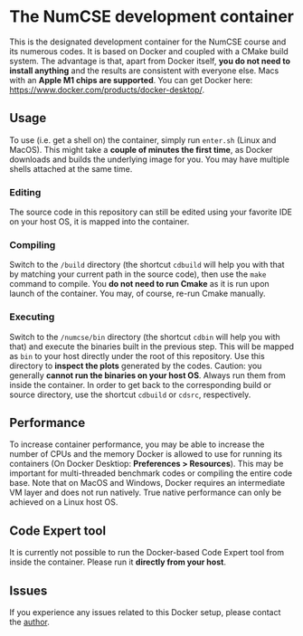 # The NumCSE development container

This is the designated development container for the NumCSE course and its numerous codes. It is based on Docker and coupled with a CMake build system. The advantage is that, apart from Docker itself, **you do not need to install anything** and the results are consistent with everyone else. Macs with an **Apple M1 chips are supported**. You can get Docker here: https://www.docker.com/products/docker-desktop/.

## Usage

To use (i.e. get a shell on) the container, simply run `enter.sh` (Linux and MacOS). This might take a **couple of minutes the first time**, as Docker downloads and builds the underlying image for you. You may have multiple shells attached at the same time. 

### Editing

The source code in this repository can still be edited using your favorite IDE on your host OS, it is mapped into the container. 

### Compiling

Switch to the `/build` directory (the shortcut `cdbuild` will help you with that by matching your current path in the source code), then use the `make` command to compile. You **do not need to run Cmake** as it is run upon launch of the container. You may, of course,  re-run Cmake manually.

### Executing

Switch to the `/numcse/bin` directory (the shortcut `cdbin` will help you with that) and execute the binaries built in the previous step. This will be mapped as `bin` to your host directly under the root of this repository. Use this directory to **inspect the plots** generated by the codes. Caution: you generally **cannot run the binaries on your host OS**. Always run them from inside the container. In order to get back to the corresponding build or source directory, use the shortcut `cdbuild` or `cdsrc`, respectively.

## Performance

To increase container performance, you may be able to increase the number of CPUs and the memory Docker is allowed to use for running its containers (On Docker Desktiop: **Preferences > Resources**). This may be important for multi-threaded benchmark codes or compiling the entire code base. Note that on MacOS and Windows, Docker requires an intermediate VM layer and does not run natively. True native performance can only be achieved on a Linux host OS.

## Code Expert tool

It is currently not possible to run the Docker-based Code Expert tool from inside the container. Please run it **directly from your host**.

## Issues

If you experience any issues related to this Docker setup, please contact the [author](mailto:heinrich.grattenthaler@sam.math.ethz.ch).
